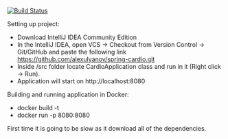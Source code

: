 [![Build Status](https://travis-ci.com/alexulyanov/spring-cardio.svg?token=UA72msSYyTpyTjSCRbxX&branch=master)](https://travis-ci.com/alexulyanov/spring-cardio)

Setting up project:
* Download IntelliJ IDEA Community Edition
* In the IntelliJ IDEA, open VCS -> Checkout from Version Control -> Git/GitHub and paste the following link https://github.com/alexulyanov/spring-cardio.git
* Inside /src folder locate CardioApplication class and run in it (Right click -> Run).
* Application will start on http://localhost:8080 

Building and running application in Docker:
* docker build -t <image-tag> 
* docker run -p 8080:8080 <image-tag>

First time it is going to be slow as it download all of the dependencies.